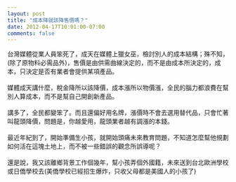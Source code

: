 ```yaml
---
layout: post
title: "成本降就該降售價嗎？"
date: 2012-04-17T10:01:00-07:00
comments: false
---
```


<!--
  ~ Copyright (c) 2012. Blue Tang Studio LLC. All rights reserved.
  -->

<div class='post'>
台灣媒體從業人員笨死了，成天在媒體上獵女巫，檢討別人的成本結構；殊不知，(除了原物料必需品外)，售價是由供需曲線決定的，而不是由成本所決定的，成本，只決定是否有業者會提供某項產品。<br /><br />媒體成天講什麼，稅金降所以該降價，成本漲所以物價漲，全民的腦力都浪費在幫別人算成本，而不是幫自己開創新產品。<br /><br />講多了，全民都變笨了。而且還偏好用名牌，漲價時不會去選用替代品，只會忙著叫龍頭降價，問題是，你越愛用，龍頭業者越有調漲的本錢。<br /><br />最近年紀到了，開始準備生小孩，就開始頭痛未來教育問題，不知道怎麼幫他規劃如何活在這塊土地上，而不被一些錯誤的觀念所誤導呢？﻿<br /><br />還是說，我又該離鄉背景工作個幾年，幫小孩弄個外國籍，未來送到台北歐洲學校或日僑學校去(美僑學校已經招生爆炸，只收父母都是美國人的小孩了)</div>
